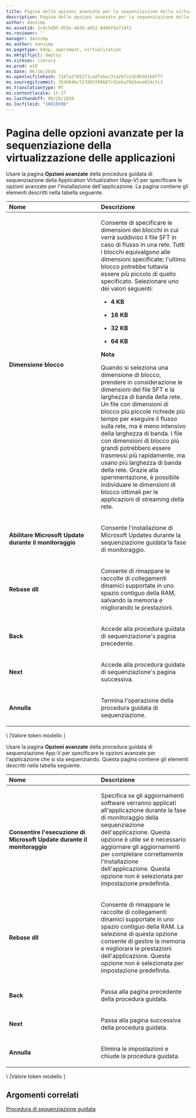 ```yaml
---
title: Pagina delle opzioni avanzate per la sequenziazione della virtualizzazione delle applicazioni
description: Pagina delle opzioni avanzate per la sequenziazione della virtualizzazione delle applicazioni
author: dansimp
ms.assetid: 2c4c5d95-d55e-463d-a851-8486f6a724f2
ms.reviewer: ''
manager: dansimp
ms.author: dansimp
ms.pagetype: mdop, appcompat, virtualization
ms.mktglfcycl: deploy
ms.sitesec: library
ms.prod: w10
ms.date: 06/16/2016
ms.openlocfilehash: 716fa27852f1cadfebec31a267ce1b9b581b8ff7
ms.sourcegitcommit: 354664bc527d93f80687cd2eba70d1eea024c7c3
ms.translationtype: MT
ms.contentlocale: it-IT
ms.lasthandoff: 06/26/2020
ms.locfileid: "10819596"
---
```

# Pagina delle opzioni avanzate per la sequenziazione della virtualizzazione delle applicazioni


Usare la pagina **Opzioni avanzate** della procedura guidata di sequenziazione della Application Virtualization (App-V) per specificare le opzioni avanzate per l'installazione dell'applicazione. La pagina contiene gli elementi descritti nella tabella seguente.

<table>
<colgroup>
<col width="50%" />
<col width="50%" />
</colgroup>
<thead>
<tr class="header">
<th align="left">Nome</th>
<th align="left">Descrizione</th>
</tr>
</thead>
<tbody>
<tr class="odd">
<td align="left"><p><strong>Dimensione blocco</strong></p></td>
<td align="left"><p>Consente di specificare le dimensioni dei blocchi in cui verrà suddiviso il file SFT in caso di flusso in una rete. Tutti i blocchi equivalgono alle dimensioni specificate; l'ultimo blocco potrebbe tuttavia essere più piccolo di quello specificato. Selezionare uno dei valori seguenti:</p>
<ul>
<li><p><strong>4 KB</strong></p></li>
<li><p><strong>16 KB</strong></p></li>
<li><p><strong>32 KB</strong></p></li>
<li><p><strong>64 KB</strong></p></li>
</ul>
<div class="alert">
<strong>Nota</strong><br/><p>Quando si seleziona una dimensione di blocco, prendere in considerazione le dimensioni del file SFT e la larghezza di banda della rete. Un file con dimensioni di blocco più piccole richiede più tempo per eseguire il flusso sulla rete, ma è meno intensivo della larghezza di banda. I file con dimensioni di blocco più grandi potrebbero essere trasmessi più rapidamente, ma usano più larghezza di banda della rete. Grazie alla sperimentazione, è possibile individuare le dimensioni di blocco ottimali per le applicazioni di streaming della rete.</p>
</div>
<div>

</div></td>
</tr>
<tr class="even">
<td align="left"><p><strong>Abilitare Microsoft Update durante il monitoraggio</strong></p></td>
<td align="left"><p>Consente l'installazione di Microsoft Updates durante la sequenziazione guidata&#39;la fase di monitoraggio.</p></td>
</tr>
<tr class="odd">
<td align="left"><p><strong>Rebase dll</strong></p></td>
<td align="left"><p>Consente di rimappare le raccolte di collegamenti dinamici supportate in uno spazio contiguo della RAM, salvando la memoria e migliorando le prestazioni.</p></td>
</tr>
<tr class="even">
<td align="left"><p><strong>Back</strong></p></td>
<td align="left"><p>Accede alla procedura guidata di sequenziazione&#39;s pagina precedente.</p></td>
</tr>
<tr class="odd">
<td align="left"><p><strong>Next</strong></p></td>
<td align="left"><p>Accede alla procedura guidata di sequenziazione&#39;s pagina successiva.</p></td>
</tr>
<tr class="even">
<td align="left"><p><strong>Annulla</strong></p></td>
<td align="left"><p>Termina l'operazione della procedura guidata di sequenziazione.</p></td>
</tr>
</tbody>
</table>



\ [Valore token modello \]

Usare la pagina **Opzioni avanzate** della procedura guidata di sequenziazione App-V per specificare le opzioni avanzate per l'applicazione che si sta sequenziando. Questa pagina contiene gli elementi descritti nella tabella seguente.

<table>
<colgroup>
<col width="50%" />
<col width="50%" />
</colgroup>
<thead>
<tr class="header">
<th align="left">Nome</th>
<th align="left">Descrizione</th>
</tr>
</thead>
<tbody>
<tr class="odd">
<td align="left"><p><strong>Consentire l'esecuzione di Microsoft Update durante il monitoraggio</strong></p></td>
<td align="left"><p>Specifica se gli aggiornamenti software verranno applicati all'applicazione durante la fase di monitoraggio della sequenziazione dell'applicazione. Questa opzione è utile se è necessario aggiornare gli aggiornamenti per completare correttamente l'installazione dell'applicazione. Questa opzione non è selezionata per impostazione predefinita.</p></td>
</tr>
<tr class="even">
<td align="left"><p><strong>Rebase dll</strong></p></td>
<td align="left"><p>Consente di rimappare le raccolte di collegamenti dinamici supportate in uno spazio contiguo della RAM. La selezione di questa opzione consente di gestire la memoria e migliorare le prestazioni dell'applicazione. Questa opzione non è selezionata per impostazione predefinita.</p></td>
</tr>
<tr class="odd">
<td align="left"><p><strong>Back</strong></p></td>
<td align="left"><p>Passa alla pagina precedente della procedura guidata.</p></td>
</tr>
<tr class="even">
<td align="left"><p><strong>Next</strong></p></td>
<td align="left"><p>Passa alla pagina successiva della procedura guidata.</p></td>
</tr>
<tr class="odd">
<td align="left"><p><strong>Annulla</strong></p></td>
<td align="left"><p>Elimina le impostazioni e chiude la procedura guidata.</p></td>
</tr>
</tbody>
</table>



\ [Valore token modello \]

## Argomenti correlati


[Procedura di sequenziazione guidata](sequencing-wizard.md)









